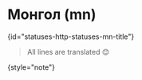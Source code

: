 # Монгол (mn)
{id="statuses-http-statuses-mn-title"}

> All lines are translated 😊
>
{style="note"}
